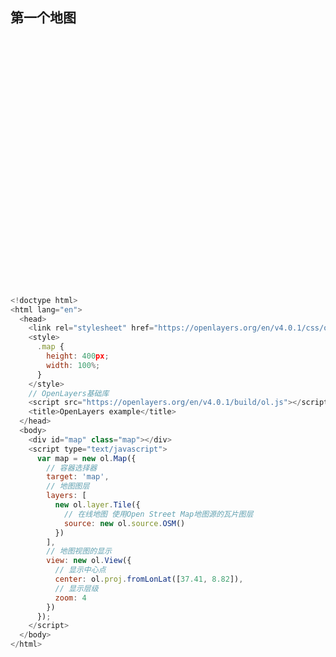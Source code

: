 ## 第一个地图


<head>
  <link rel="stylesheet" href="https://openlayers.org/en/v4.0.1/css/ol.css">
  <style>
    .map {
      height: 400px;
      width: 100%;
    }
  </style>
  <script src="https://openlayers.org/en/v4.0.1/build/ol.js"></script>
  <title>OpenLayers example</title>
</head>
<body>
  <div id="map" class="map"></div>
  <script type="text/javascript">
    var map = new ol.Map({
      // 容器选择器
      target: 'map',
      // 地图图层
      layers: [
        new ol.layer.Tile({
          // 在线地图 使用Open Street Map地图源的瓦片图层
          source: new ol.source.OSM()
        })
      ],
      // 地图视图的显示
      view: new ol.View({
        // 显示中心点
        center: ol.proj.fromLonLat([37.41, 8.82]),
        // 显示层级
        zoom: 4
      })
    });
  </script>
</body>

```javascript
<!doctype html>
<html lang="en">
  <head>
    <link rel="stylesheet" href="https://openlayers.org/en/v4.0.1/css/ol.css">
    <style>
      .map {
        height: 400px;
        width: 100%;
      }
    </style>
    // OpenLayers基础库
    <script src="https://openlayers.org/en/v4.0.1/build/ol.js"></script>
    <title>OpenLayers example</title>
  </head>
  <body>
    <div id="map" class="map"></div>
    <script type="text/javascript">
      var map = new ol.Map({
        // 容器选择器
        target: 'map',
        // 地图图层
        layers: [
          new ol.layer.Tile({
            // 在线地图 使用Open Street Map地图源的瓦片图层
            source: new ol.source.OSM()
          })
        ],
        // 地图视图的显示
        view: new ol.View({
          // 显示中心点
          center: ol.proj.fromLonLat([37.41, 8.82]),
          // 显示层级
          zoom: 4
        })
      });
    </script>
  </body>
</html>
```
